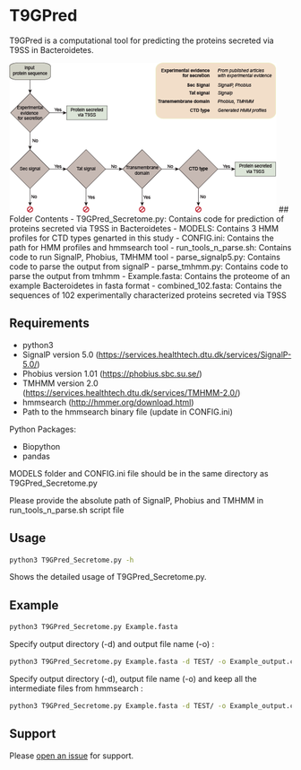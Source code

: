 # T9GPred

T9GPred is a computational tool for predicting the proteins secreted via T9SS in Bacteroidetes.

<img src="Computational pipeline for secreted protein prediction.png">
## Folder Contents
- T9GPred_Secretome.py: Contains code for prediction of proteins secreted via T9SS in Bacteroidetes
- MODELS: Contains 3 HMM profiles for CTD types genarted in this study 
- CONFIG.ini: Contains the path for HMM profiles and hmmsearch tool
- run_tools_n_parse.sh: Contains code to run SignalP, Phobius, TMHMM tool
- parse_signalp5.py: Contains code to parse the output from signalP
- parse_tmhmm.py: Contains code to parse the output from tmhmm
- Example.fasta: Contains the proteome of an example Bacteroidetes in fasta format
- combined_102.fasta: Contains the sequences of 102 experimentally characterized proteins secreted via T9SS

## Requirements

- python3 
- SignalP version 5.0 (https://services.healthtech.dtu.dk/services/SignalP-5.0/)
- Phobius version 1.01 (https://phobius.sbc.su.se/)
- TMHMM version 2.0 (https://services.healthtech.dtu.dk/services/TMHMM-2.0/)
- hmmsearch (http://hmmer.org/download.html)
- Path to the hmmsearch binary file (update in CONFIG.ini)

Python Packages:
- Biopython 
- pandas

MODELS folder and CONFIG.ini file should be in the same directory as T9GPred_Secretome.py



Please provide the absolute path of SignalP, Phobius and TMHMM in run_tools_n_parse.sh script file

## Usage

```sh
python3 T9GPred_Secretome.py -h
```

Shows the detailed usage of T9GPred_Secretome.py.

## Example 

```sh
python3 T9GPred_Secretome.py Example.fasta
```
Specify output directory (-d) and output file name (-o) :

```sh
python3 T9GPred_Secretome.py Example.fasta -d TEST/ -o Example_output.csv
```

Specify output directory (-d), output file name (-o) and keep all the intermediate files from hmmsearch :

```sh
python3 T9GPred_Secretome.py Example.fasta -d TEST/ -o Example_output.csv --keep
```

## Support

Please [open an issue](https://github.com/asamallab/T9GPred/issues/new) for support.


